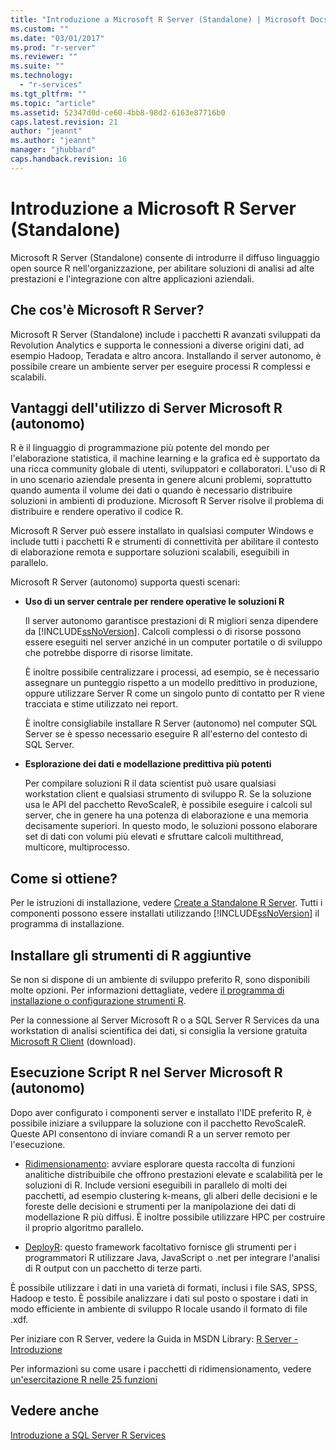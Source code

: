 ```yaml
---
title: "Introduzione a Microsoft R Server (Standalone) | Microsoft Docs"
ms.custom: ""
ms.date: "03/01/2017"
ms.prod: "r-server"
ms.reviewer: ""
ms.suite: ""
ms.technology: 
  - "r-services"
ms.tgt_pltfrm: ""
ms.topic: "article"
ms.assetid: 52347d0d-ce60-4bb8-98d2-6163e87716b0
caps.latest.revision: 21
author: "jeannt"
ms.author: "jeannt"
manager: "jhubbard"
caps.handback.revision: 16
---
```

# Introduzione a Microsoft R Server (Standalone)
  Microsoft R Server (Standalone) consente di introdurre il diffuso linguaggio open source R nell'organizzazione, per abilitare soluzioni di analisi ad alte prestazioni e l'integrazione con altre applicazioni aziendali.  
  
## Che cos'è Microsoft R Server?  
 Microsoft R Server (Standalone) include i pacchetti R avanzati sviluppati da Revolution Analytics e supporta le connessioni a diverse origini dati, ad esempio Hadoop, Teradata e altro ancora. Installando il server autonomo, è possibile creare un ambiente server per eseguire processi R complessi e scalabili.  
  
## Vantaggi dell'utilizzo di Server Microsoft R (autonomo)  
 R è il linguaggio di programmazione più potente del mondo per l'elaborazione statistica, il machine learning e la grafica ed è supportato da una ricca community globale di utenti, sviluppatori e collaboratori. L'uso di R in uno scenario aziendale presenta in genere alcuni problemi, soprattutto quando aumenta il volume dei dati o quando è necessario distribuire soluzioni in ambienti di produzione. Microsoft R Server risolve il problema di distribuire e rendere operativo il codice R.  
  
 Microsoft R Server può essere installato in qualsiasi computer Windows e include tutti i pacchetti R e strumenti di connettività per abilitare il contesto di elaborazione remota e supportare soluzioni scalabili, eseguibili in parallelo.  
  
 Microsoft R Server (autonomo) supporta questi scenari:  
  
-   **Uso di un server centrale per rendere operative le soluzioni R**  
  
     Il server autonomo garantisce prestazioni di R migliori senza dipendere da [!INCLUDE[ssNoVersion](../../includes/ssnoversion-md.md)]. Calcoli complessi o di risorse possono essere eseguiti nel server anziché in un computer portatile o di sviluppo che potrebbe disporre di risorse limitate.  
  
     È inoltre possibile centralizzare i processi, ad esempio, se è necessario assegnare un punteggio rispetto a un modello predittivo in produzione, oppure utilizzare Server R come un singolo punto di contatto per R viene tracciata e stime utilizzato nei report. 
     
     È inoltre consigliabile installare R Server (autonomo) nel computer SQL Server se è spesso necessario eseguire R all'esterno del contesto di SQL Server.
  
-   **Esplorazione dei dati e modellazione predittiva più potenti**  
  
     Per compilare soluzioni R il data scientist può usare qualsiasi workstation client e qualsiasi strumento di sviluppo R. Se la soluzione usa le API del pacchetto RevoScaleR, è possibile eseguire i calcoli sul server, che in genere ha una potenza di elaborazione e una memoria decisamente superiori. In questo modo, le soluzioni possono elaborare set di dati con volumi più elevati e sfruttare calcoli multithread, multicore, multiprocesso.  
  
## Come si ottiene?  
 Per le istruzioni di installazione, vedere [Create a Standalone R Server](../../advanced-analytics/r-services/create-a-standalone-r-server.md). Tutti i componenti possono essere installati utilizzando [!INCLUDE[ssNoVersion](../../includes/ssnoversion-md.md)] il programma di installazione.  
  
## Installare gli strumenti di R aggiuntive  
 Se non si dispone di un ambiente di sviluppo preferito R, sono disponibili molte opzioni. Per informazioni dettagliate, vedere [il programma di installazione o configurazione strumenti R](../../advanced-analytics/r-services/setup-or-configure-r-tools.md). 
 
 Per la connessione al Server Microsoft R o a SQL Server R Services da una workstation di analisi scientifica dei dati, si consiglia la versione gratuita [Microsoft R Client](http://aka.ms/rclient/download) (download).  
  
## Esecuzione Script R nel Server Microsoft R (autonomo)  
 Dopo aver configurato i componenti server e installato l'IDE preferito R, è possibile iniziare a sviluppare la soluzione con il pacchetto RevoScaleR. Queste API consentono di inviare comandi R a un server remoto per l'esecuzione.  
  
-   [Ridimensionamento](https://msdn.microsoft.com/microsoft-r/scaler-getting-started): avviare esplorare questa raccolta di funzioni analitiche distribuibile che offrono prestazioni elevate e scalabilità per le soluzioni di R. Include versioni eseguibili in parallelo di molti dei pacchetti, ad esempio clustering k-means, gli alberi delle decisioni e le foreste delle decisioni e strumenti per la manipolazione dei dati di modellazione R più diffusi. È inoltre possibile utilizzare HPC per costruire il proprio algoritmo parallelo.  
    
-   [DeployR](https://msdn.microsoft.com/microsoft-r/deployr-about): questo framework facoltativo fornisce gli strumenti per i programmatori R utilizzare Java, JavaScript o .net per integrare l'analisi di R output con un pacchetto di terze parti.  

È possibile utilizzare i dati in una varietà di formati, inclusi i file SAS, SPSS, Hadoop e testo. È possibile analizzare i dati sul posto o spostare i dati in modo efficiente in ambiente di sviluppo R locale usando il formato di file .xdf.  
  
Per iniziare con R Server, vedere la Guida in MSDN Library: [R Server - Introduzione](https://msdn.microsoft.com/microsoft-r/microsoft-r-getting-started)  
  
 Per informazioni su come usare i pacchetti di ridimensionamento, vedere [un'esercitazione R nelle 25 funzioni](https://msdn.microsoft.com/microsoft-r/microsoft-r-getting-started#an-r-tutorial-in-25-functions-or-so)  
  
## Vedere anche  
 [Introduzione a SQL Server R Services](../../advanced-analytics/r-services/getting-started-with-sql-server-r-services.md)  
  
  